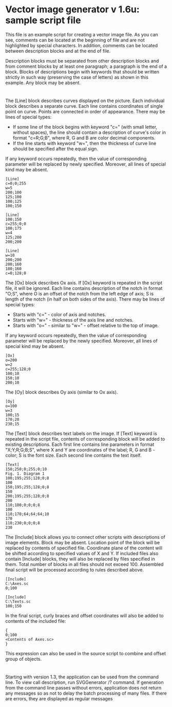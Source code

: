 # Vector image generator v 1.6u: sample script file

This file is an example script for creating a vector image file. As you can see,
comments can be located at the beginning of file and are not highlighted by special
characters. In addition, comments can be located between description blocks
and at the end of file.

Description blocks must be separated from other description blocks and from comment
blocks by at least one paragraph; a paragraph is the end of a block. Blocks
of descriptions begin with keywords that should be written strictly in such way
(preserving the case of letters) as shown in this example. Any block may be absent.

#

The [Line] block describes curves displayed on the picture. Each individual
block describes a separate curve. Each line contains coordinates of single point
on curve. Points are connected in order of appearance. There may be lines
of special types:

- If some line of the block begins with keyword "c=" (with small letter,
without spaces), the line should contain a description of curve's color
in format "c=R;G;B", where R, G and B are color decimal components.
- If the line starts with keyword "w=", then the thickness of curve line
should be specified after the equal sign.

If any keyword occurs repeatedly, then the value of corresponding parameter
will be replaced by newly specified. Moreover, all lines of special kind
may be absent.

```
[Line]
c=0;0;255
w=5
200;100
125;100
100;125
100;150

[Line]
100;150
c=255;0;0
100;175
w=4
125;200
200;200

[Line]
w=10
200;200
200;160
180;160
c=0;128;0
```
The [Ox] block describes Ox axis. If [Ox] keyword is repeated in the script file,
it will be ignored. Each line contains description of the notch in format "O;S",
where O is an offset of the notch from the left edge of axis; S is length
of the notch (in half on both sides of the axis). There may be lines of special types:

- Starts with "c=" - color of axis and notches.
- Starts with "w=" - thickness of the axis line and notches.
- Starts with "o=" - similar to "w=" - offset relative to the top of image.

If any keyword occurs repeatedly, then the value of corresponding parameter
will be replaced by the newly specified. Moreover, all lines of special kind
may be absent.

```
[Ox]
o=200
w=2
c=255;128;0
100;10
150;10
200;10
```
The [Oy] block describes Oy axis (similar to Ox axis).

```
[Oy]
o=100
w=3
100;15
170;20
230;15
```
The [Text] block describes text labels on the image. If [Text] keyword is repeated
in the script file, contents of corresponding block will be added to existing
descriptions. Each first line contains line parameters in format "X;Y;R;G;B;S",
where X and Y are coordinates of the label; R, G and B - color; S is the font size.
Each second line contains the text itself.

```
[Text]
150;250;0;255;0;10
Fig. 1. Diagram 1
100;195;255;128;0;8
100
150;195;255;128;0;8
150
200;195;255;128;0;8
200
110;100;0;0;0;8
100
110;170;64;64;64;10
170
110;230;0;0;0;8
230
```
The [Include] block allows you to connect other scripts with descriptions
of image elements. Block may be absent. Location point of the block
will be replaced by contents of specified file. Coordinate plane of the content
will be shifted according to specified values of X and Y. If included files
also contain [Include] blocks, they will also be replaced by files specified
in them. Total number of blocks in all files should not exceed 100. Assembled
final script will be processed according to rules described above.

```
[Include]
C:\Axes.sc
0;100

[Include]
C:\Texts.sc
100;150

```
In the final script, curly braces and offset coordinates will also be added
to contents of the included file:

```
{
0;100
<Contents of Axes.sc>
}
```

This expression can also be used in the source script to combine and offset
group of objects.

#

Starting with version 1.3, the application can be used from the command line.
To view call description, run SVGGenerator /? command. If generation from
the command line passes without errors, application does not return any messages
so as not to delay the batch processing of many files. If there are errors,
they are displayed as regular messages
